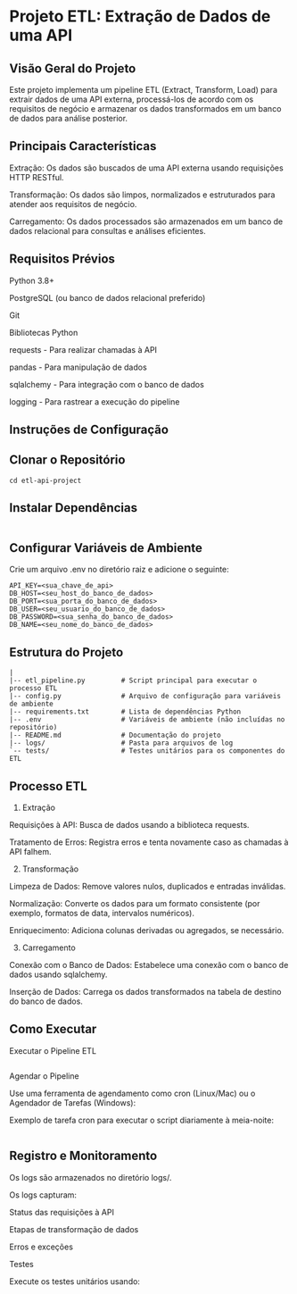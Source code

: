 # Projeto ETL: Extração de Dados de uma API

## Visão Geral do Projeto

 Este projeto implementa um pipeline ETL (Extract, Transform, Load) para extrair dados de uma API externa, processá-los de acordo com os requisitos de negócio e armazenar os dados transformados em um banco de dados para análise posterior.

## Principais Características

Extração: Os dados são buscados de uma API externa usando requisições HTTP RESTful.

Transformação: Os dados são limpos, normalizados e estruturados para atender aos requisitos de negócio.

Carregamento: Os dados processados são armazenados em um banco de dados relacional para consultas e análises eficientes.

## Requisitos Prévios


Python 3.8+

PostgreSQL (ou banco de dados relacional preferido)

Git

Bibliotecas Python

requests - Para realizar chamadas à API

pandas - Para manipulação de dados

sqlalchemy - Para integração com o banco de dados

logging - Para rastrear a execução do pipeline

## Instruções de Configuração

## Clonar o Repositório

```git clone https://github.com/username/etl-api-project.git
cd etl-api-project
```
## Instalar Dependências

```pip install -r requirements.txt
```

## Configurar Variáveis de Ambiente

Crie um arquivo .env no diretório raiz e adicione o seguinte:

```API_URL=<seu_endpoint_da_api>
API_KEY=<sua_chave_de_api>
DB_HOST=<seu_host_do_banco_de_dados>
DB_PORT=<sua_porta_do_banco_de_dados>
DB_USER=<seu_usuario_do_banco_de_dados>
DB_PASSWORD=<sua_senha_do_banco_de_dados>
DB_NAME=<seu_nome_do_banco_de_dados>
```

## Estrutura do Projeto

```project-root/
|
|-- etl_pipeline.py         # Script principal para executar o processo ETL
|-- config.py               # Arquivo de configuração para variáveis de ambiente
|-- requirements.txt        # Lista de dependências Python
|-- .env                    # Variáveis de ambiente (não incluídas no repositório)
|-- README.md               # Documentação do projeto
|-- logs/                   # Pasta para arquivos de log
`-- tests/                  # Testes unitários para os componentes do ETL
```

## Processo ETL

1. Extração

Requisições à API: Busca de dados usando a biblioteca requests.

Tratamento de Erros: Registra erros e tenta novamente caso as chamadas à API falhem.

2. Transformação

Limpeza de Dados: Remove valores nulos, duplicados e entradas inválidas.

Normalização: Converte os dados para um formato consistente (por exemplo, formatos de data, intervalos numéricos).

Enriquecimento: Adiciona colunas derivadas ou agregados, se necessário.

3. Carregamento

Conexão com o Banco de Dados: Estabelece uma conexão com o banco de dados usando sqlalchemy.

Inserção de Dados: Carrega os dados transformados na tabela de destino do banco de dados.

## Como Executar

Executar o Pipeline ETL

```python etl_pipeline.py
```

Agendar o Pipeline

Use uma ferramenta de agendamento como cron (Linux/Mac) ou o Agendador de Tarefas (Windows):

Exemplo de tarefa cron para executar o script diariamente à meia-noite:

```0 0 * * * /usr/bin/python3 /path/to/etl_pipeline.py
```

## Registro e Monitoramento

Os logs são armazenados no diretório logs/.

Os logs capturam:

Status das requisições à API

Etapas de transformação de dados

Erros e exceções

Testes

Execute os testes unitários usando:

```pytest tests/
```

